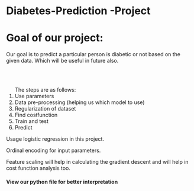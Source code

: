 # Diabetes-Prediction -Project
<h1>Goal of our project:</h1>
<p>Our goal is to predict a particular person is diabetic or not based on the given data.
Which will be useful in future also.</p>
<br><br>
<ol>The steps are as follows:
<li>Use parameters </li>
<li>Data pre-processing (helping us which model to use)</li>
<li>Regularization of dataset</li>
<li>Find costfunction</li>
<li>Train and test</li>
<li>Predict</li></ol>
<p>Usage logistic regression in this project.</p>
<p>Ordinal encoding for input parameters.</p>
<p>Feature scaling will help in calculating the gradient descent and will help in cost function analysis too.<p>

<h4>View our python file for better interpretation</h4>
